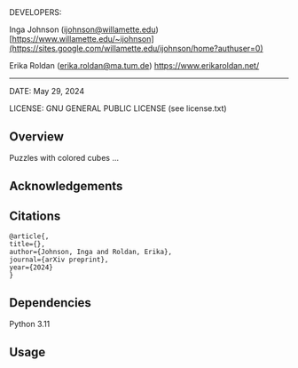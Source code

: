 ## 

DEVELOPERS:

Inga Johnson (ijohnson@willamette.edu)
[https://www.willamette.edu/~ijohnson](https://sites.google.com/willamette.edu/ijohnson/home?authuser=0)

Erika Roldan (erika.roldan@ma.tum.de)
https://www.erikaroldan.net/


*** 

DATE: May 29, 2024

LICENSE: GNU GENERAL PUBLIC LICENSE (see license.txt)

## Overview

Puzzles with colored cubes ...

## Acknowledgements


## Citations


```
@article{,
title={},
author={Johnson, Inga and Roldan, Erika},
journal={arXiv preprint},
year={2024}
}
```

## Dependencies

Python 3.11

## Usage 

